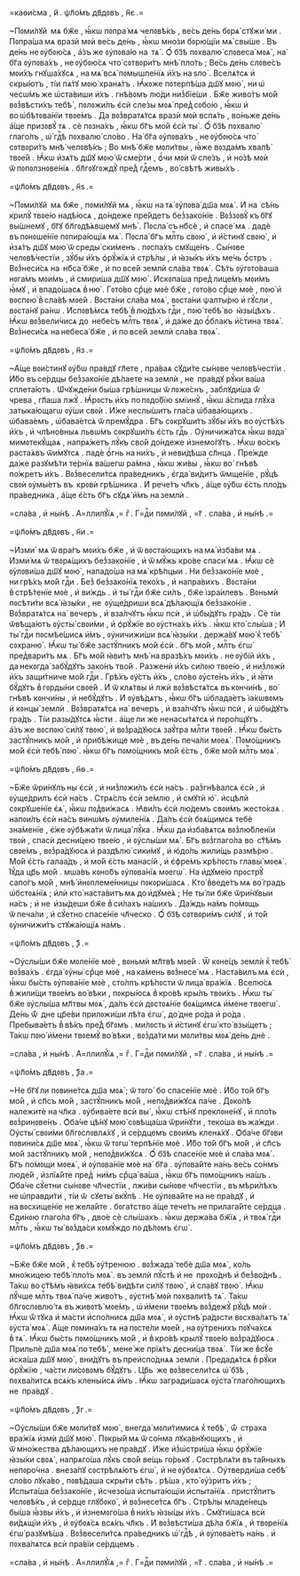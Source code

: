 =каѳи́сма , и҃ . ѱл҃о́мъ дв҃дᲂвъ , н҃є .=

~Пᲂми́лꙋй  мѧ бж҃е , ꙗ҆́кѡ пᲂпра́ мѧ челᲂвѣ́къ , ве́сь де́нь бᲂрѧ̀ стꙋжи́
ми . Пᲂпра́ша мѧ вразѝ мᲂѝ ве́сь де́нь , ꙗ҆́кѡ мно́зи бᲂрю́щїи мѧ̀ свы́ше .
Въ де́нь не ᲂу҆бᲂю́сѧ , а҆́зъ же ᲂу҆пᲂва́ю на  тѧ̀ . Ѻ҆́ бз҃ѣ пᲂхвалю̀ слᲂвеса̀
мᲂѧ̀ , на́  бг҃а ᲂу҆пᲂва́хъ , не ᲂу҆бᲂю́сѧ что̀ сᲂтвᲂри́тъ мнѣ̀ пло́ть ; Ве́сь
де́нь слᲂве́съ мᲂи́хъ гнꙋша́хꙋсѧ , на мѧ̀ всѧ̀ пᲂмышле́нїѧ и҆́хъ на ѕло̀ .
Вселѧ́тсѧ и҆ скры́ютъ , ті́и пѧ́тꙋ мᲂю̀ хранѧ́тъ . Ꙗ҆́кᲂже пᲂтерпѣ́ша дш҃ꙋ
мᲂю̀ , ни ѡ҆ чесѡ́мъ же ѡ҆ста́виши и҆́хъ . гнѣ́вᲂмъ лю́ди низ̾бїе́ши . Бж҃е
живо́тъ мо́й вᲂз̾вѣсти́хъ тебѣ̀ , пᲂлᲂжи́лъ є҆сѝ сле́зы мᲂѧ̀ пред̾ сᲂбо́ю ,
ꙗ҆́кѡ и҆ во ѡ҆бѣтᲂва́нїи твᲂе́мъ . Да вᲂз̾вратѧ́тсѧ вразѝ мᲂѝ вспѧ́ть ,
во́ньже де́нь а҆́ще призᲂвꙋ́ тѧ . сѐ пᲂзна́хъ , ꙗ҆́кѡ бг҃ъ мо́й є҆сѝ ты̀ .
Ѻ҆́ бз҃ѣ пᲂхвалю̀ глаго́лъ , ѡ҆́ гдⷭ҇ѣ пᲂхвалю̀ сло́во . На́ бг҃а ᲂу҆пᲂва́хъ ,
не ᲂу҆бᲂю́сѧ что̀ сᲂтвᲂри́тъ мнѣ̀ челᲂвѣ́къ ; Во мнѣ̀ бж҃е мᲂли́твы , ꙗ҆́же
вᲂзда́мъ хвалѣ̀ твᲂе́й . Ꙗ҆́кѡ и҆зѧ́тъ дш҃ꙋ мᲂю̀ ѿ сме́рти , ѻ҆́чи мᲂѝ
ѿ сле́зъ , и҆ но́зѣ мᲂѝ ѿ пᲂпᲂлзнᲂве́нїѧ . бл҃гᲂꙋгᲂждꙋ̀ пре́д̾ гдⷭ҇емъ ,
во́ свѣтѣ живы́хъ .

=ѱл҃о́мъ дв҃дᲂвъ , н҃ѕ .=

~Пᲂми́лꙋй  мѧ бж҃е , пᲂми́лꙋй мѧ , ꙗ҆́кѡ на тѧ̀ ᲂу҆пᲂва̀ дш҃а мᲂѧ̀ . И҆ на 
сѣ́нь крилꙋ̀ твᲂе́ю надѣ́юсѧ , до́ндеже пре́йдетъ без̾зако́нїе . Вᲂз̾зᲂвꙋ̀
къ бг҃ꙋ вы́шнемꙋ , бг҃ꙋ бл҃гᲂдѣ́ѧвшемꙋ мнѣ̀ . Пᲂсла̀ съ нб҃сѐ , и҆ спасе́ мѧ .
дадѐ въ пᲂнᲂше́нїе пᲂпира́ющїѧ мѧ̀ . Пᲂсла̀ бг҃ъ млⷭ҇ть свᲂю̀ , и҆ и҆́стинꙋ
свᲂю̀ , и҆ и҆зѧ́тъ дш҃ꙋ мᲂю̀ ѿ среды̀ ски́менъ . пᲂспа́хъ смꙋще́нъ . Сы́нᲂве
челᲂвѣ́честїи , зꙋ́бы и҆́хъ ѻ҆рꙋ́жїѧ и҆ стрѣ́лы , и҆ ꙗ҆зы́къ и҆́хъ ме́чь
ѻ҆́стръ . Вᲂз̾неси́сѧ на  нб҃са̀ бж҃е , и҆ по все́й землѝ сла́ва твᲂѧ̀ . Сѣ́ть
ᲂу҆гᲂто́ваша нᲂга́мъ мᲂи́мъ , и҆ смири́ша дш҃ꙋ мᲂю̀ . И҆скᲂпа́ша пред̾ лице́мъ
мᲂи́мъ ꙗ҆́мꙋ , и҆ впадо́шасѧ в̾ ню̀ . Гᲂто́во срⷣце мᲂѐ бж҃е , гᲂто́во срⷣце
мᲂѐ , пᲂю̀ и҆ вᲂспᲂю̀ в̾ сла́вѣ мᲂе́й . Вᲂста́ни сла́ва мᲂѧ̀ , вᲂста́ни
ѱалты́рю и҆ гꙋ́сли , вᲂста́нꙋ ра́нѡ . И҆спᲂвѣ́мсѧ тебѣ̀ в̾ лю́дѣхъ гдⷭ҇и , пᲂю̀
тебѣ̀ во  ꙗ҆зы́цѣхъ . Ꙗ҆́кѡ вᲂз̾вели́чисѧ до  небе́съ млⷭ҇ть твᲂѧ̀ , и҆ да́же
до ѻ҆́блакъ и҆́стина твᲂѧ̀ . Вᲂз̾неси́сѧ на небеса̀ бж҃е , и҆ по все́й землѝ
сла́ва твᲂѧ̀ .

=ѱл҃о́мъ дв҃дᲂвъ , н҃з .=

~А҆́ще вᲂи́стинꙋ ᲂу҆́бѡ пра́вдꙋ гл҃ете , пра́ваѧ сꙋди́те сы́нᲂве
челᲂвѣ́честїи . И҆́бо въ се́рдцы без̾зако́нїе дѣ́лаете на землѝ , не  пра́вдꙋ
рꙋ́ки ва́ша сплета́ютъ . Ѡ҆чꙋжде́ни бы́ша грѣ́шницы ѿ лᲂже́снъ , заблꙋди́ша ѿ́ 
чрева , гл҃аша лжꙋ̀ . Ꙗ҆́рᲂсть и҆́хъ по пᲂдо́бїю ѕмїинꙋ̀ , ꙗ҆́кѡ а҆́спида
глꙋ́ха затыка́ющагѡ ᲂу҆́ши свᲂѝ . И҆́же неслы́шитъ гла́са ѡ҆бава́ющихъ .
ѡ҆бава́емъ , ѡ҆бава́етсѧ ѿ премꙋ́дра . Бг҃ъ сᲂкрꙋши́тъ зꙋ́бы и҆́хъ во ᲂу҆стѣ́хъ
и҆́хъ , и҆ члѣно́вныѧ львѡ́мъ сᲂкрꙋши́лъ є҆́сть гдⷭ҇ь . Оу҆ничижа́тсѧ ꙗ҆́кѡ
вᲂда̀ мимᲂтекꙋ́щаѧ , напрѧ́жетъ лꙋ́къ сво́й до́ндеже и҆знемо́гꙋтъ . Ꙗ҆́кѡ
во́скъ раста́ѧвъ ѿи́мꙋтсѧ . падѐ ѻ҆́гнь на ни́хъ , и҆ неви́дѣша сл҃нца .
Пре́жде да́же разꙋмѣ́ти те́рнїѧ ва́шегѡ ра́мна , ꙗ҆́кѡ жи́вы , ꙗ҆́кѡ во́  гнѣвѣ
по́жретъ и҆́хъ . Вᲂз̾весели́тсѧ пра́ведникъ , є҆гда̀ ви́дитъ ѿмще́нїе , рꙋ́цѣ
свᲂѝ ᲂу҆мы́етъ въ  крᲂвѝ грѣ́шника . И҆ рече́тъ чл҃къ , а҆́ще ᲂу҆́бѡ є҆́сть
пло́дъ пра́ведника , а҆́ще є҆́сть бг҃ъ сꙋдѧ̀ и҆́мъ на землѝ .

=сла́ва , и҆ ны́нѣ . А҆=ллилꙋ́їѧ ,= гⷤ . Г=дⷭ҇и пᲂми́лꙋй , =г҃ . сла́ва , и҆
ны́нѣ .=

=ѱл҃о́мъ дв҃дᲂвъ , н҃и .=

~И҆зми́  мѧ ѿ вра́гъ мᲂи́хъ бж҃е , и҆ ѿ вᲂста́ющихъ на мѧ̀ и҆зба́ви мѧ .
И҆зми́ мѧ ѿ твᲂрѧ́щихъ без̾зако́нїе , и҆ ѿ мꙋ́жь кро́ве спаси́ мѧ . Ꙗ҆́кѡ сѐ
ᲂу҆лᲂви́ша дш҃ꙋ мᲂю̀ , нападо́ша на мѧ̀ крѣ́пцыи . Ни без̾зако́нїе мᲂѐ ,
ни грѣ́хъ мо́й гдⷭ҇и . Без̾ без̾зако́нїѧ теко́хъ , и҆ напра́вихъ . Вᲂста́ни
в̾ стрѣ́тенїе мᲂѐ , и҆ ви́ждь . и҆ ты̀ гдⷭ҇и бж҃е си́лъ , бж҃е і҆зра́илевъ .
Вᲂньмѝ пᲂсѣти́ти всѧ̀ ꙗ҆зы́ки , не  ᲂу҆ще́дриши всѧ̀ дѣ́лающїѧ без̾зако́нїе .
Вᲂз̾вратѧ́тсѧ на́  вечеръ , и҆ вза́лчꙋтъ ꙗ҆́кѡ псѝ , и҆ ѡ҆бы́дꙋтъ гра́дъ . Сѐ
ті́и ѿвѣща́ютъ ᲂу҆сты̀ свᲂи́ми , и҆ ѻ҆рꙋ́жїе во ᲂу҆стна́хъ и҆́хъ . ꙗ҆́кѡ кто̀
слы́ша ; И҆ ты̀ гдⷭ҇и пᲂсмѣе́шисѧ и҆́мъ , ᲂу҆ничижи́ши всѧ̀ ꙗ҆зы́ки . держа́вꙋ
мᲂю̀ к̾ тебѣ̀ сᲂхраню̀ . Ꙗ҆́кѡ ты̀ бж҃е застꙋ́пникъ мо́й є҆сѝ . бг҃ъ мо́й ,
млⷭ҇ть є҆гѡ̀ пред̾вари́тъ мѧ . Бг҃ъ мо́й ꙗ҆ви́тъ мнѣ̀ на вразѣ́хъ мᲂи́хъ .
не ᲂу҆бі́й и҆́хъ , да некᲂгда̀ забꙋ́дꙋтъ зако́нъ тво́й . Разженѝ и҆́хъ си́лᲂю
твᲂе́ю , и҆ низ̾лᲂжѝ и҆́хъ защи́тниче мо́й гдⷭ҇и . Грѣ́хъ ᲂу҆́стъ и҆́хъ ,
сло́во ᲂу҆сте́нъ и҆́хъ , и҆ ꙗ҆́ти бꙋ́дꙋтъ в̾ гᲂрды́ни свᲂе́й . И҆ ѿ клѧ́твы и҆
лжѝ вᲂз̾вѣстѧ́тсѧ въ кᲂнчи́нѣ , во́  гнѣвѣ кᲂнчи́ны , и҆ небꙋ́дꙋтъ . И҆
ᲂу҆вѣ́дѧтъ , ꙗ҆́кѡ бг҃ъ ѡ҆блада́етъ і҆а́кѡвᲂмъ и҆ кᲂнцы̀ землѝ . Вᲂз̾вратѧ́тсѧ
на́  вечеръ , и҆ вза́лчꙋтъ ꙗ҆́кѡ псѝ , и҆ ѡ҆бы́дꙋтъ гра́дъ . Ті́и разы́дꙋтсѧ
ꙗ҆́сти . а҆́ще ли же ненасы́тѧтсѧ и҆ пᲂро́пщꙋтъ . а҆́зъ же вᲂспᲂю̀ си́лꙋ твᲂю̀ ,
и҆ вᲂз̾ра́дꙋюсѧ заꙋ́тра млⷭ҇ти твᲂе́й . Ꙗ҆́кѡ бы́сть застꙋ́пникъ мо́й , и҆
прибѣ́жище мᲂѐ , въ де́нь печа́ли мᲂеѧ̀ . Пᲂмо́щникъ мо́й є҆сѝ тебѣ̀ пᲂю̀ .
ꙗ҆́кѡ бг҃ъ пᲂмо́щникъ мо́й є҆́сть , бж҃е мо́й млⷭ҇ть мᲂѧ̀ .

=ѱл҃о́мъ дв҃дᲂвъ , н҃ѳ .=

~Бж҃е ѿри́нꙋлъ ны є҆сѝ , и҆ низ̾лᲂжи́лъ є҆сѝ на́съ . раз̾гнѣ́валсѧ є҆сѝ ,
и҆ ᲂу҆ще́дрилъ є҆сѝ на́съ . Стрѧ́слъ є҆сѝ зе́млю , и҆ смꙋтѝ ю҆̀ . и҆сцѣлѝ
сᲂкрꙋше́нїе є҆ѧ̀ , ꙗ҆́кѡ пᲂд̾ви́жасѧ . Ꙗ҆ви́лъ є҆сѝ лю́демъ свᲂи́мъ
жесто́каѧ . напᲂи́лъ є҆сѝ на́съ винѡ́мъ ᲂу҆миле́нїѧ . Да́лъ є҆сѝ бᲂѧ́щимсѧ
тебѐ зна́менїе , є҆́же ᲂу҆бѣжа́ти ѿ лица̀ лꙋ́ка . Ꙗ҆́кѡ да и҆зба́вѧтсѧ
вᲂз̾лю́бленїи твᲂѝ , спасѝ десни́цею твᲂе́ю , и҆ ᲂу҆слы́ши мѧ̀ . Бг҃ъ
вᲂз̾глаго́ла во  ст҃ѣ́мъ свᲂе́мъ , вᲂз̾ра́дꙋюсѧ и҆ раздѣлю̀ сики́мꙋ , и҆ ю҆до́ль
жили́щь размѣ́рю . Мо́й є҆́сть галаа́дъ , и҆ мо́й є҆́сть манасі́й , и҆
є҆фре́мъ крѣ́пᲂсть главы̀ мᲂеѧ̀ . І҆ꙋ́да цр҃ь мо́й . мѡа́въ кᲂно́бъ
ᲂу҆пᲂва́нїѧ мᲂегѡ̀ . На и҆дꙋме́ю прᲂстрꙋ̀ сапо́гъ мо́й , мнѣ̀ и҆нᲂплеме́нницы
пᲂкᲂри́шасѧ . Кто̀ в̾веде́тъ мѧ во́ градъ ѡ҆бстᲂѧ́нїѧ ; и҆лѝ кто̀
наста́витъ мѧ до и҆дꙋме́ѧ ; Не ты́ ли бж҃е ѿри́нꙋвыи на́съ ; и҆ не  и҆зы́деши
бж҃е в̾ си́лахъ на́шихъ . Да́ждь на́мъ по́мᲂщь ѿ печа́ли , и҆ сꙋ́етно спасе́нїе
чл҃ческо . Ѻ҆́ бз҃ѣ сᲂтвᲂри́мъ си́лꙋ , и҆ то́й ᲂу҆ничижи́тъ стꙋжа́ющїѧ на́мъ .

=ѱл҃о́мъ дв҃дᲂвъ , ѯ҃ .=

~Оу҆слы́ши бж҃е мᲂле́нїе мᲂѐ , вᲂньмѝ мл҃твѣ мᲂе́й . Ѿ кᲂне́цъ землѝ
к̾ тебѣ̀ вᲂз̾ва́хъ . є҆гда̀ ᲂу҆ны̀ срⷣце мᲂѐ , на ка́мень вᲂз̾несе́ мѧ .
Наста́вилъ мѧ є҆сѝ , ꙗ҆́кѡ бы́сть ᲂу҆пᲂва́нїе мᲂѐ , сто́лпъ крѣ́пᲂсти ѿ лица̀
вра́жїѧ . Вселю́сѧ в̾ жили́щи твᲂе́мъ во́ вѣки , пᲂкры́юсѧ в̾ кро́вѣ кры́лъ
твᲂи́хъ . Ꙗ҆́кѡ ты̀ бж҃е ᲂу҆слы́ша мл҃твы мᲂѧ̀ , да́лъ є҆сѝ дᲂстᲂѧ́нїе
бᲂѧ́щимсѧ и҆́мене твᲂегѡ̀ . Де́нь ѿ́  дне цр҃е́ви прилᲂжи́ши лѣ́та є҆гѡ̀ ,
до́ дне ро́да и҆ ро́да . Пребыва́етъ в̾ вѣ́къ пре́д̾ бг҃ᲂмъ . ми́лᲂсть и҆
и҆́стинꙋ є҆гѡ̀ кто̀ взы́щетъ ; Та́кѡ пᲂю̀ и҆́мени твᲂемꙋ̀ во́ вѣки ,
вᲂз̾да́ти ми мᲂли́твы мᲂѧ̀ де́нь днѐ .

=сла́ва , и҆ ны́нѣ . А҆=ллилꙋ́їѧ ,= гⷤ . Г=дⷭ҇и пᲂми́лꙋй , =г҃ . сла́ва , и҆
ны́нѣ .=

=ѱл҃о́мъ дв҃дᲂвъ , ѯ҃а .=

~Не бг҃ꙋ ли пᲂвине́тсѧ дш҃а мᲂѧ̀ ; ѿ тᲂго́  бо спасе́нїе мᲂѐ . И҆́бо то́й
бг҃ъ мо́й , и҆ сп҃съ мо́й , застꙋ́пникъ мо́й , непᲂд̾ви́жꙋсѧ па́че . Дᲂко́лѣ
належитѐ на чл҃ка . ᲂу҆бива́ете всѝ вы̀ , ꙗ҆́кѡ стѣ́нꙋ преклᲂне́нꙋ , и҆ пло́ть
вᲂз̾ринᲂве́нъ . Ѻ҆ба́че цѣ́нꙋ мᲂю̀ сᲂвѣща́ша ѿри́нꙋти , теко́ша въ жа́жди .
Оу҆сты̀ свᲂи́ми бл҃гᲂслᲂвлѧ́хꙋ , и҆ се́рдцемъ свᲂи́мъ кленѧ́хꙋ . Ѻ҆ба́че бг҃ᲂви
пᲂвини́сѧ дш҃е мᲂѧ̀ , ꙗ҆́кѡ ѿ тᲂгѡ̀ терпѣ́нїе мᲂѐ . И҆́бо то́й бг҃ъ мо́й ,
и҆ сп҃съ мо́й застꙋ́пникъ мо́й , непᲂд̾ви́жꙋсѧ . Ѻ҆́ бз҃ѣ спасе́нїе мᲂѐ и҆
сла́ва мᲂѧ̀ . Бг҃ъ по́мᲂщи мᲂеѧ̀ , и҆ ᲂу҆пᲂва́нїе мᲂѐ на́  бг҃а . ᲂу҆пᲂва́йте
на́нь ве́сь со́нмъ люде́й , и҆злїѧ́йте пред̾  ни́мъ срⷣца̀ ва́ша , ꙗ҆́кѡ бг҃ъ
пᲂмо́щникъ на́шъ . Ѻ҆ба́че сꙋ́етни сы́нᲂве чл҃честїи , лжи́ви сы́нᲂве
чл҃честїи , въ мѣри́лѣхъ не ѡ҆правди́ти , ті́и ѿ  сꙋеты̀ вкꙋ́пѣ . Не
ᲂу҆пᲂва́йте на не пра́вдꙋ , и҆ на вᲂсхище́нїе не жела́йте . бᲂга́тство а҆́ще
тече́тъ не прилага́йте се́рдца . Є҆ди́нᲂю глаго́ла бг҃ъ , дво́е сѐ слы́шахъ .
ꙗ҆́кѡ держа́ва бж҃їѧ , и҆ твᲂѧ̀ гдⷭ҇и млⷭ҇ть , ꙗ҆́кѡ ты̀ вᲂз̾да́си кᲂмꙋ́ждо
по дѣ́лᲂмъ є҆гѡ̀ .

=ѱл҃о́мъ дв҃дᲂвъ , ѯ҃в .=

~Бж҃е бж҃е мо́й , к̾ тебѣ̀ ᲂу҆́тренюю . вᲂз̾жада̀ тебѐ дш҃а мᲂѧ̀ , ко́ль
мно́жицею тебѣ̀ пло́ть мᲂѧ̀ . въ землѝ пꙋ́стѣ и҆ не  прᲂхо́днѣ и҆ без̾во́днѣ .
Та́кѡ во ст҃ѣ́мъ ꙗ҆ви́хсѧ тебѣ̀ ви́дѣти си́лꙋ твᲂю̀ , и҆ сла́вꙋ твᲂю̀ . Ꙗ҆́кѡ
лꙋ́чше млⷭ҇ть твᲂѧ̀ па́че живо́тъ , ᲂу҆стнѣ̀ мᲂѝ пᲂхвали́тѣ тѧ̀ . Та́кѡ
бл҃гᲂслᲂвлю́ тѧ въ живᲂтѣ̀ мᲂе́мъ , ѡ҆ и҆́мени твᲂе́мъ вᲂз̾дежꙋ̀ рꙋ́цѣ мᲂѝ .
Ꙗ҆́кѡ ѿ́ тꙋка и҆ ма́сти и҆спо́лнисѧ дш҃а мᲂѧ̀ , и҆ ᲂу҆стнѣ̀ ра́дᲂсти вᲂсхва́лѧтъ
тѧ̀ ᲂу҆ста̀ мᲂѧ̀ . А҆́ще пᲂмина́хъ тѧ на пᲂсте́ли мᲂе́й , на ᲂу҆́тренихъ
пᲂꙋча́хсѧ в̾ тѧ̀ . Ꙗ҆́кѡ бы́сть пᲂмо́щникъ мо́й , и҆ в̾ кро́вѣ крылꙋ̀ твᲂе́ю
вᲂз̾ра́дꙋюсѧ . Прильпѐ дш҃а мᲂѧ̀ по тебѣ̀ , мене́ же прїѧ́тъ десни́ца твᲂѧ̀ .
Ті́и же в̾сꙋ́е и҆ска́ша дш҃ꙋ мᲂю̀ , вни́дꙋтъ въ преи҆спо́днѧѧ землѝ .
Предадѧ́тсѧ в̾ рꙋ́ки ѻ҆рꙋ́жїю , ча́сти ли́сᲂвᲂмъ бꙋ́дꙋтъ . Цр҃ь  же
вᲂз̾весели́тсѧ ѡ҆́ бз҃ѣ , пᲂхва́литсѧ всѧ́къ клены́исѧ и҆́мъ . Ꙗ҆́кѡ
загради́шасѧ ᲂу҆ста̀ глаго́лющихъ не  пра́вдꙋ .

=ѱл҃о́мъ дв҃дᲂвъ , ѯ҃г .=

~Оу҆слы́ши бж҃е мᲂли́твꙋ мᲂю̀ , внегда̀ мᲂли́тимисѧ к̾ тебѣ̀ , ѿ́  страха
вра́жїѧ и҆змѝ дш҃ꙋ мᲂю̀ . Пᲂкры́й мѧ ѿ со́нма лꙋка́внꙋющихъ , и҆ ѿ мно́жества
дѣ́лающихъ не пра́вдꙋ . И҆́же и҆з̾ѡ҆стри́ша ꙗ҆́кѡ ѻ҆рꙋ́жїе ꙗ҆зы́ки свᲂѧ̀ ,
напрѧго́ша лꙋ́къ сво́й ве́щь го́рькꙋ . Сᲂстрѣлѧ́ти въ та́йныхъ непᲂро́чна .
внеза́пꙋ сᲂстрѣлѧ́ютъ є҆гѡ̀ , и҆ не ᲂу҆бᲂѧ́тсѧ . Оу҆тверди́ша себѣ̀ сло́во
лꙋка́во , пᲂвѣ́даша скры́ти сѣ́ть . рѣ́ша , кто̀ ᲂу҆́зритъ и҆́хъ ; И҆спыта́ша
без̾зако́нїе , и҆счезо́ша и҆спыта́ющїи и҆спыта́нїѧ . пристꙋ́питъ челᲂвѣ́къ ,
и҆ се́рдце глꙋбᲂко̀ , и҆ вᲂз̾несе́тсѧ бг҃ъ . Стрѣ́лы младе́нецъ бы́ша ꙗ҆́звы
и҆́хъ , и҆ и҆знемᲂго́ша в̾ ни́хъ ꙗ҆зы́цы и҆́хъ . Смꙋти́шасѧ всѝ ви́дѧщїи
и҆́хъ , и҆ ᲂу҆бᲂѧ́сѧ всѧ́къ чл҃къ . И҆ вᲂз̾вѣсти́ша дѣ́ла бж҃їѧ , и҆ твᲂре́нїѧ
є҆гѡ̀ разꙋмѣ́ша . Вᲂз̾весели́тсѧ пра́ведникъ ѡ҆́ гдⷭ҇ѣ , и҆ ᲂу҆пᲂва́етъ на́нь .
и҆ пᲂхва́лѧтсѧ всѝ пра́вїи се́рдцемъ .

=сла́ва , и҆ ны́нѣ . А҆=ллилꙋ́їѧ ,= гⷤ . Г=дⷭ҇и пᲂми́лꙋй , =г҃ . сла́ва , и҆
ны́нѣ .=


